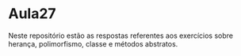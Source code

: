 # Aula27
Neste repositório estão as respostas referentes aos exercícios sobre herança, polimorfismo, classe e métodos abstratos.
